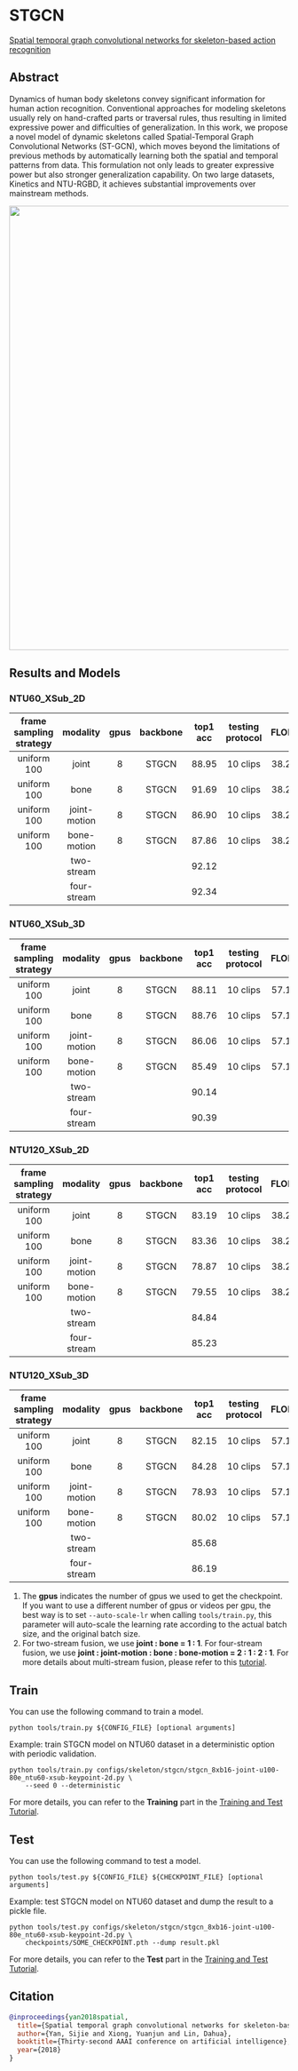 # STGCN

[Spatial temporal graph convolutional networks for skeleton-based action recognition](https://ojs.aaai.org/index.php/AAAI/article/view/12328)

<!-- [ALGORITHM] -->

## Abstract

<!-- [ABSTRACT] -->

Dynamics of human body skeletons convey significant information for human action recognition. Conventional approaches for modeling skeletons usually rely on hand-crafted parts or traversal rules, thus resulting in limited expressive power and difficulties of generalization. In this work, we propose a novel model of dynamic skeletons called Spatial-Temporal Graph Convolutional Networks (ST-GCN), which moves beyond the limitations of previous methods by automatically learning both the spatial and temporal patterns from data. This formulation not only leads to greater expressive power but also stronger generalization capability. On two large datasets, Kinetics and NTU-RGBD, it achieves substantial improvements over mainstream methods.

<!-- [IMAGE] -->

<div align=center>
<img src="https://user-images.githubusercontent.com/34324155/142995893-d6618728-072c-46e1-b276-9b88cf21a01c.png" width="800"/>
</div>

## Results and Models

### NTU60_XSub_2D

| frame sampling strategy |   modality   | gpus | backbone | top1 acc | testing protocol | FLOPs | params |                  config                   |                  ckpt                   |                  log                   |
| :---------------------: | :----------: | :--: | :------: | :------: | :--------------: | :---: | :----: | :---------------------------------------: | :-------------------------------------: | :------------------------------------: |
|       uniform 100       |    joint     |  8   |  STGCN   |  88.95   |     10 clips     | 38.2G |  3.1M  | [config](/configs/skeleton/stgcn/stgcn_8xb16-joint-u100-80e_ntu60-xsub-keypoint-2d.py) | [ckpt](https://download.openmmlab.com/mmaction/v1.0/skeleton/stgcn/stgcn_8xb16-joint-u100-80e_ntu60-xsub-keypoint-2d/stgcn_8xb16-joint-u100-80e_ntu60-xsub-keypoint-2d_20221129-484a394a.pth) | [log](https://download.openmmlab.com/mmaction/v1.0/skeleton/stgcn/stgcn_8xb16-joint-u100-80e_ntu60-xsub-keypoint-2d/stgcn_8xb16-joint-u100-80e_ntu60-xsub-keypoint-2d.log) |
|       uniform 100       |     bone     |  8   |  STGCN   |  91.69   |     10 clips     | 38.2G |  3.1M  | [config](/configs/skeleton/stgcn/stgcn_8xb16-bone-u100-80e_ntu60-xsub-keypoint-2d.py) | [ckpt](https://download.openmmlab.com/mmaction/v1.0/skeleton/stgcn/stgcn_8xb16-bone-u100-80e_ntu60-xsub-keypoint-2d/stgcn_8xb16-bone-u100-80e_ntu60-xsub-keypoint-2d_20221129-c4b44488.pth) | [log](https://download.openmmlab.com/mmaction/v1.0/skeleton/stgcn/stgcn_8xb16-bone-u100-80e_ntu60-xsub-keypoint-2d/stgcn_8xb16-bone-u100-80e_ntu60-xsub-keypoint-2d.log) |
|       uniform 100       | joint-motion |  8   |  STGCN   |  86.90   |     10 clips     | 38.2G |  3.1M  | [config](/configs/skeleton/stgcn/stgcn_8xb16-joint-motion-u100-80e_ntu60-xsub-keypoint-2d.py) | [ckpt](https://download.openmmlab.com/mmaction/v1.0/skeleton/stgcn/stgcn_8xb16-joint-motion-u100-80e_ntu60-xsub-keypoint-2d/stgcn_8xb16-joint-motion-u100-80e_ntu60-xsub-keypoint-2d_20221129-f18eb408.pth) | [log](https://download.openmmlab.com/mmaction/v1.0/skeleton/stgcn/stgcn_8xb16-joint-motion-u100-80e_ntu60-xsub-keypoint-2d/stgcn_8xb16-joint-motion-u100-80e_ntu60-xsub-keypoint-2d.log) |
|       uniform 100       | bone-motion  |  8   |  STGCN   |  87.86   |     10 clips     | 38.2G |  3.1M  | [config](/configs/skeleton/stgcn/stgcn_8xb16-bone-motion-u100-80e_ntu60-xsub-keypoint-2d.py) | [ckpt](https://download.openmmlab.com/mmaction/v1.0/skeleton/stgcn/stgcn_8xb16-bone-motion-u100-80e_ntu60-xsub-keypoint-2d/stgcn_8xb16-bone-motion-u100-80e_ntu60-xsub-keypoint-2d_20221129-99c60e2d.pth) | [log](https://download.openmmlab.com/mmaction/v1.0/skeleton/stgcn/stgcn_8xb16-bone-motion-u100-80e_ntu60-xsub-keypoint-2d/stgcn_8xb16-bone-motion-u100-80e_ntu60-xsub-keypoint-2d.log) |
|             | two-stream |     |     |  92.12   |         | |   |  |  | |
|             | four-stream |     |     |  92.34   |         | |   |  |  | |

### NTU60_XSub_3D

| frame sampling strategy |   modality   | gpus | backbone | top1 acc | testing protocol | FLOPs | params |                  config                   |                  ckpt                   |                  log                   |
| :---------------------: | :----------: | :--: | :------: | :------: | :--------------: | :---: | :----: | :---------------------------------------: | :-------------------------------------: | :------------------------------------: |
|       uniform 100       |    joint     |  8   |  STGCN   |  88.11   |     10 clips     | 57.1G |  3.1M  | [config](/configs/skeleton/stgcn/stgcn_8xb16-joint-u100-80e_ntu60-xsub-keypoint-3d.py) | [ckpt](https://download.openmmlab.com/mmaction/v1.0/skeleton/stgcn/stgcn_8xb16-joint-u100-80e_ntu60-xsub-keypoint-3d/stgcn_8xb16-joint-u100-80e_ntu60-xsub-keypoint-3d_20221129-850308e1.pth) | [log](https://download.openmmlab.com/mmaction/v1.0/skeleton/stgcn/stgcn_8xb16-joint-u100-80e_ntu60-xsub-keypoint-3d/stgcn_8xb16-joint-u100-80e_ntu60-xsub-keypoint-3d.log) |
|       uniform 100       |     bone     |  8   |  STGCN   |  88.76   |     10 clips     | 57.1G |  3.1M  | [config](/configs/skeleton/stgcn/stgcn_8xb16-bone-u100-80e_ntu60-xsub-keypoint-3d.py) | [ckpt](https://download.openmmlab.com/mmaction/v1.0/skeleton/stgcn/stgcn_8xb16-bone-u100-80e_ntu60-xsub-keypoint-3d/stgcn_8xb16-bone-u100-80e_ntu60-xsub-keypoint-3d_20221129-9c8d2970.pth) | [log](https://download.openmmlab.com/mmaction/v1.0/skeleton/stgcn/stgcn_8xb16-bone-u100-80e_ntu60-xsub-keypoint-3d/stgcn_8xb16-bone-u100-80e_ntu60-xsub-keypoint-3d.log) |
|       uniform 100       | joint-motion |  8   |  STGCN   |  86.06   |     10 clips     | 57.1G |  3.1M  | [config](/configs/skeleton/stgcn/stgcn_8xb16-joint-motion-u100-80e_ntu60-xsub-keypoint-3d.py) | [ckpt](https://download.openmmlab.com/mmaction/v1.0/skeleton/stgcn/stgcn_8xb16-joint-motion-u100-80e_ntu60-xsub-keypoint-3d/stgcn_8xb16-joint-motion-u100-80e_ntu60-xsub-keypoint-3d_20221129-927648ea.pth) | [log](https://download.openmmlab.com/mmaction/v1.0/skeleton/stgcn/stgcn_8xb16-joint-motion-u100-80e_ntu60-xsub-keypoint-3d/stgcn_8xb16-joint-motion-u100-80e_ntu60-xsub-keypoint-3d.log) |
|       uniform 100       | bone-motion  |  8   |  STGCN   |  85.49   |     10 clips     | 57.1G |  3.1M  | [config](/configs/skeleton/stgcn/stgcn_8xb16-bone-motion-u100-80e_ntu60-xsub-keypoint-3d.py) | [ckpt](https://download.openmmlab.com/mmaction/v1.0/skeleton/stgcn/stgcn_8xb16-bone-motion-u100-80e_ntu60-xsub-keypoint-3d/stgcn_8xb16-bone-motion-u100-80e_ntu60-xsub-keypoint-3d_20221129-593162ca.pth) | [log](https://download.openmmlab.com/mmaction/v1.0/skeleton/stgcn/stgcn_8xb16-bone-motion-u100-80e_ntu60-xsub-keypoint-3d/stgcn_8xb16-bone-motion-u100-80e_ntu60-xsub-keypoint-3d.log) |
|             | two-stream |     |     |  90.14   |         | |   |  |  | |
|             | four-stream |     |     |  90.39   |         | |   |  |  | |

### NTU120_XSub_2D

| frame sampling strategy |   modality   | gpus | backbone | top1 acc | testing protocol | FLOPs | params |                  config                   |                  ckpt                   |                  log                   |
| :---------------------: | :----------: | :--: | :------: | :------: | :--------------: | :---: | :----: | :---------------------------------------: | :-------------------------------------: | :------------------------------------: |
|       uniform 100       |    joint     |  8   |  STGCN   |  83.19   |     10 clips     | 38.2G |  3.1M  | [config](/configs/skeleton/stgcn/stgcn_8xb16-joint-u100-80e_ntu120-xsub-keypoint-2d.py) | [ckpt](https://download.openmmlab.com/mmaction/v1.0/skeleton/stgcn/stgcn_8xb16-joint-u100-80e_ntu120-xsub-keypoint-2d/stgcn_8xb16-joint-u100-80e_ntu120-xsub-keypoint-2d_20221129-612416c6.pth) | [log](https://download.openmmlab.com/mmaction/v1.0/skeleton/stgcn/stgcn_8xb16-joint-u100-80e_ntu120-xsub-keypoint-2d/stgcn_8xb16-joint-u100-80e_ntu120-xsub-keypoint-2d.log) |
|       uniform 100       |     bone     |  8   |  STGCN   |  83.36   |     10 clips     | 38.2G |  3.1M  | [config](/configs/skeleton/stgcn/stgcn_8xb16-bone-u100-80e_ntu120-xsub-keypoint-2d.py) | [ckpt](https://download.openmmlab.com/mmaction/v1.0/skeleton/stgcn/stgcn_8xb16-bone-u100-80e_ntu120-xsub-keypoint-2d/stgcn_8xb16-bone-u100-80e_ntu120-xsub-keypoint-2d_20221129-131e63c3.pth) | [log](https://download.openmmlab.com/mmaction/v1.0/skeleton/stgcn/stgcn_8xb16-bone-u100-80e_ntu120-xsub-keypoint-2d/stgcn_8xb16-bone-u100-80e_ntu120-xsub-keypoint-2d.log) |
|       uniform 100       | joint-motion |  8   |  STGCN   |  78.87   |     10 clips     | 38.2G |  3.1M  | [config](/configs/skeleton/stgcn/stgcn_8xb16-joint-motion-u100-80e_ntu120-xsub-keypoint-2d.py) | [ckpt](https://download.openmmlab.com/mmaction/v1.0/skeleton/stgcn/stgcn_8xb16-joint-motion-u100-80e_ntu120-xsub-keypoint-2d/stgcn_8xb16-joint-motion-u100-80e_ntu120-xsub-keypoint-2d_20221129-7cb38ec2.pth) | [log](https://download.openmmlab.com/mmaction/v1.0/skeleton/stgcn/stgcn_8xb16-joint-motion-u100-80e_ntu120-xsub-keypoint-2d/stgcn_8xb16-joint-motion-u100-80e_ntu120-xsub-keypoint-2d.log) |
|       uniform 100       | bone-motion  |  8   |  STGCN   |  79.55   |     10 clips     | 38.2G |  3.1M  | [config](/configs/skeleton/stgcn/stgcn_8xb16-bone-motion-u100-80e_ntu120-xsub-keypoint-2d.py) | [ckpt](https://download.openmmlab.com/mmaction/v1.0/skeleton/stgcn/stgcn_8xb16-bone-motion-u100-80e_ntu120-xsub-keypoint-2d/stgcn_8xb16-bone-motion-u100-80e_ntu120-xsub-keypoint-2d_20221129-f5b19892.pth) | [log](https://download.openmmlab.com/mmaction/v1.0/skeleton/stgcn/stgcn_8xb16-bone-motion-u100-80e_ntu120-xsub-keypoint-2d/stgcn_8xb16-bone-motion-u100-80e_ntu120-xsub-keypoint-2d.log) |
|             | two-stream |     |     |   84.84  |         | |   |  |  | |
|             | four-stream |     |     |  85.23   |         | |   |  |  | |

### NTU120_XSub_3D

| frame sampling strategy |   modality   | gpus | backbone | top1 acc | testing protocol | FLOPs | params |                  config                   |                  ckpt                   |                  log                   |
| :---------------------: | :----------: | :--: | :------: | :------: | :--------------: | :---: | :----: | :---------------------------------------: | :-------------------------------------: | :------------------------------------: |
|       uniform 100       |    joint     |  8   |  STGCN   |  82.15   |     10 clips     | 57.1G |  3.1M  | [config](/configs/skeleton/stgcn/stgcn_8xb16-joint-u100-80e_ntu120-xsub-keypoint-3d.py) | [ckpt](https://download.openmmlab.com/mmaction/v1.0/skeleton/stgcn/stgcn_8xb16-joint-u100-80e_ntu120-xsub-keypoint-3d/stgcn_8xb16-joint-u100-80e_ntu120-xsub-keypoint-3d_20221129-0484f579.pth) | [log](https://download.openmmlab.com/mmaction/v1.0/skeleton/stgcn/stgcn_8xb16-joint-u100-80e_ntu120-xsub-keypoint-3d/stgcn_8xb16-joint-u100-80e_ntu120-xsub-keypoint-3d.log) |
|       uniform 100       |     bone     |  8   |  STGCN   |  84.28   |     10 clips     | 57.1G |  3.1M  | [config](/configs/skeleton/stgcn/stgcn_8xb16-bone-u100-80e_ntu120-xsub-keypoint-3d.py) | [ckpt](https://download.openmmlab.com/mmaction/v1.0/skeleton/stgcn/stgcn_8xb16-bone-u100-80e_ntu120-xsub-keypoint-3d/stgcn_8xb16-bone-u100-80e_ntu120-xsub-keypoint-3d_20221129-bc007510.pth) | [log](https://download.openmmlab.com/mmaction/v1.0/skeleton/stgcn/stgcn_8xb16-bone-u100-80e_ntu120-xsub-keypoint-3d/stgcn_8xb16-bone-u100-80e_ntu120-xsub-keypoint-3d.log) |
|       uniform 100       | joint-motion |  8   |  STGCN   |  78.93   |     10 clips     | 57.1G |  3.1M  | [config](/configs/skeleton/stgcn/stgcn_8xb16-joint-motion-u100-80e_ntu120-xsub-keypoint-3d.py) | [ckpt](https://download.openmmlab.com/mmaction/v1.0/skeleton/stgcn/stgcn_8xb16-joint-motion-u100-80e_ntu120-xsub-keypoint-3d/stgcn_8xb16-joint-motion-u100-80e_ntu120-xsub-keypoint-3d_20221129-5d54f525.pth) | [log](https://download.openmmlab.com/mmaction/v1.0/skeleton/stgcn/stgcn_8xb16-joint-motion-u100-80e_ntu120-xsub-keypoint-3d/stgcn_8xb16-joint-motion-u100-80e_ntu120-xsub-keypoint-3d.log) |
|       uniform 100       | bone-motion  |  8   |  STGCN   |  80.02   |     10 clips     | 57.1G |  3.1M  | [config](/configs/skeleton/stgcn/stgcn_8xb16-bone-motion-u100-80e_ntu120-xsub-keypoint-3d.py) | [ckpt](https://download.openmmlab.com/mmaction/v1.0/skeleton/stgcn/stgcn_8xb16-bone-motion-u100-80e_ntu120-xsub-keypoint-3d/stgcn_8xb16-bone-motion-u100-80e_ntu120-xsub-keypoint-3d_20221129-3cb0e4e1.pth) | [log](https://download.openmmlab.com/mmaction/v1.0/skeleton/stgcn/stgcn_8xb16-bone-motion-u100-80e_ntu120-xsub-keypoint-3d/stgcn_8xb16-bone-motion-u100-80e_ntu120-xsub-keypoint-3d.log) |
|             | two-stream |     |     |   85.68  |         | |   |  |  | |
|             | four-stream |     |     |  86.19   |         | |   |  |  | |

1. The **gpus** indicates the number of gpus we used to get the checkpoint. If you want to use a different number of gpus or videos per gpu, the best way is to set `--auto-scale-lr` when calling `tools/train.py`, this parameter will auto-scale the learning rate according to the actual batch size, and the original batch size.
2. For two-stream fusion, we use **joint : bone = 1 : 1**. For four-stream fusion, we use **joint : joint-motion : bone : bone-motion = 2 : 1 : 2 : 1**. For more details about multi-stream fusion, please refer to this [tutorial](/docs/en/user_guides/useful_tools.md#multi-stream-fusion).

## Train

You can use the following command to train a model.

```shell
python tools/train.py ${CONFIG_FILE} [optional arguments]
```

Example: train STGCN model on NTU60 dataset in a deterministic option with periodic validation.

```shell
python tools/train.py configs/skeleton/stgcn/stgcn_8xb16-joint-u100-80e_ntu60-xsub-keypoint-2d.py \
    --seed 0 --deterministic
```

For more details, you can refer to the **Training** part in the [Training and Test Tutorial](/docs/en/user_guides/4_train_test.md).

## Test

You can use the following command to test a model.

```shell
python tools/test.py ${CONFIG_FILE} ${CHECKPOINT_FILE} [optional arguments]
```

Example: test STGCN model on NTU60 dataset and dump the result to a pickle file.

```shell
python tools/test.py configs/skeleton/stgcn/stgcn_8xb16-joint-u100-80e_ntu60-xsub-keypoint-2d.py \
    checkpoints/SOME_CHECKPOINT.pth --dump result.pkl
```

For more details, you can refer to the **Test** part in the [Training and Test Tutorial](/docs/en/user_guides/4_train_test.md).

## Citation

```BibTeX
@inproceedings{yan2018spatial,
  title={Spatial temporal graph convolutional networks for skeleton-based action recognition},
  author={Yan, Sijie and Xiong, Yuanjun and Lin, Dahua},
  booktitle={Thirty-second AAAI conference on artificial intelligence},
  year={2018}
}
```
